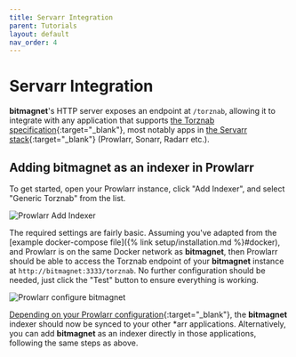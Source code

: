 ```yaml
---
title: Servarr Integration
parent: Tutorials
layout: default
nav_order: 4
---
```


# Servarr Integration

**bitmagnet**'s HTTP server exposes an endpoint at `/torznab`, allowing it to integrate with any application that supports [the Torznab specification](https://torznab.github.io/spec-1.3-draft/index.html){:target="\_blank"}, most notably apps in [the Servarr stack](https://wiki.servarr.com/){:target="\_blank"} (Prowlarr, Sonarr, Radarr etc.).

## Adding **bitmagnet** as an indexer in Prowlarr

To get started, open your Prowlarr instance, click "Add Indexer", and select "Generic Torznab" from the list.

![Prowlarr Add Indexer](/assets/images/prowlarr-1.png)

The required settings are fairly basic. Assuming you've adapted from the [example docker-compose file]({% link setup/installation.md %}#docker), and Prowlarr is on the same Docker network as **bitmagnet**, then Prowlarr should be able to access the Torznab endpoint of your **bitmagnet** instance at `http://bitmagnet:3333/torznab`. No further configuration should be needed, just click the "Test" button to ensure everything is working.

![Prowlarr configure bitmagnet](/assets/images/prowlarr-2.png)

[Depending on your Prowlarr configuration](https://wiki.servarr.com/prowlarr/settings#applications){:target="\_blank"}, the **bitmagnet** indexer should now be synced to your other \*arr applications. Alternatively, you can add **bitmagnet** as an indexer directly in those applications, following the same steps as above.
